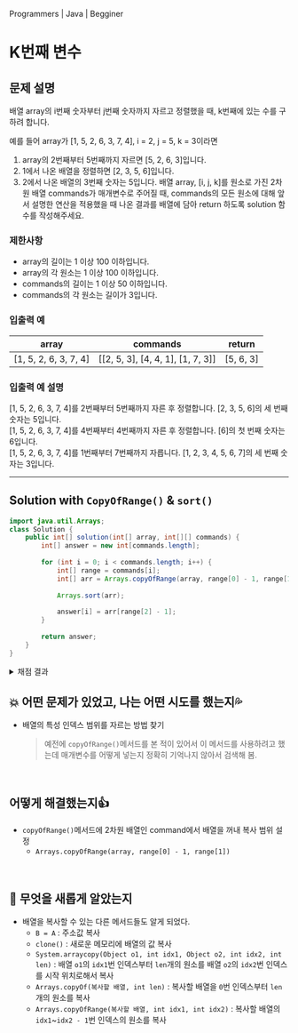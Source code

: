 Programmers | Java | Begginer
# K번째 변수

## 문제 설명
배열 array의 i번째 숫자부터 j번째 숫자까지 자르고 정렬했을 때, k번째에 있는 수를 구하려 합니다.

예를 들어 array가 [1, 5, 2, 6, 3, 7, 4], i = 2, j = 5, k = 3이라면

1. array의 2번째부터 5번째까지 자르면 [5, 2, 6, 3]입니다.
2. 1에서 나온 배열을 정렬하면 [2, 3, 5, 6]입니다.
3. 2에서 나온 배열의 3번째 숫자는 5입니다.
배열 array, [i, j, k]를 원소로 가진 2차원 배열 commands가 매개변수로 주어질 때, commands의 모든 원소에 대해 앞서 설명한 연산을 적용했을 때 나온 결과를 배열에 담아 return 하도록 solution 함수를 작성해주세요.

### 제한사항
- array의 길이는 1 이상 100 이하입니다.
- array의 각 원소는 1 이상 100 이하입니다.
- commands의 길이는 1 이상 50 이하입니다.
- commands의 각 원소는 길이가 3입니다.

### 입출력 예
| **array**             | **commands**                      | **return** |
|-----------------------|-----------------------------------|------------|
| [1, 5, 2, 6, 3, 7, 4] | [[2, 5, 3], [4, 4, 1], [1, 7, 3]] | [5, 6, 3]  |

### 입출력 예 설명
[1, 5, 2, 6, 3, 7, 4]를 2번째부터 5번째까지 자른 후 정렬합니다. [2, 3, 5, 6]의 세 번째 숫자는 5입니다.  
[1, 5, 2, 6, 3, 7, 4]를 4번째부터 4번째까지 자른 후 정렬합니다. [6]의 첫 번째 숫자는 6입니다.  
[1, 5, 2, 6, 3, 7, 4]를 1번째부터 7번째까지 자릅니다. [1, 2, 3, 4, 5, 6, 7]의 세 번째 숫자는 3입니다.  

---

## Solution with `CopyOfRange()` & `sort()`
```java
import java.util.Arrays;
class Solution {
    public int[] solution(int[] array, int[][] commands) {
        int[] answer = new int[commands.length];
        
        for (int i = 0; i < commands.length; i++) {
            int[] range = commands[i];
            int[] arr = Arrays.copyOfRange(array, range[0] - 1, range[1]);
            
            Arrays.sort(arr);
            
            answer[i] = arr[range[2] - 1];
        }
        
        return answer;
    }
}
```
<details>
  <summary>채점 결과</summary>

  ![image](https://github.com/MinjuKang727/I_am_Super_Junior/assets/108849480/a3f2e580-69fd-4fb3-b241-bd7c4f8f1a6d)
</details>

## 💥 어떤 문제가 있었고, 나는 어떤 시도를 했는지💦  
- 배열의 특성 인덱스 범위를 자르는 방법 찾기
  > 예전에 `copyOfRange()`메서드를 본 적이 있어서 이 메서드를 사용하려고 했는데 매개변수를 어떻게 넣는지 정확히 기억나지 않아서 검색해 봄.

<br>

## 어떻게 해결했는지👍  
- `copyOfRange()`메서드에 2차원 배열인 command에서 배열을 꺼내 복사 범위 설정
  - `Arrays.copyOfRange(array, range[0] - 1, range[1])`
<br>

## 💬 무엇을 새롭게 알았는지  
- 배열을 복사할 수 있는 다른 메서드들도 알게 되었다.
  - `B = A` : 주소값 복사
  - `clone()` : 새로운 메모리에 배열의 값 복사
  - `System.arraycopy(Object o1, int idx1, Object o2, int idx2, int len)` : 배열 `o1`의 `idx1`번 인덱스부터 `len`개의 원소를 배열 `o2`의 `idx2`번 인덱스를 시작 위치로해서 복사
  - `Arrays.copyOf(복사할 배열, int len)` : 복사할 배열을 `0`번 인덱스부터 `len`개의 원소를 복사
  - `Arrays.copyOfRange(복사할 배열, int idx1, int idx2)` : 복사할 배열의 `idx1`~`idx2 - 1`번 인덱스의 원소를 복사
  
